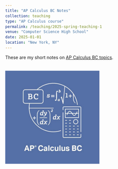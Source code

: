 ```yaml
---
title: "AP Calculus BC Notes"
collection: teaching
type: "AP Calculus course"
permalink: /teaching/2025-spring-teaching-1
venue: "Computer Science High School"
date: 2025-01-01
location: "New York, NY"
---
```


These are my short notes on [AP Calculus BC topics](https://github.com/harry-yangmath/AP_Calc_BC).

<img src="images/bc_logo.png" alt="BC Logo" style="width: 300px; height: auto; margin-top: 20px;">




